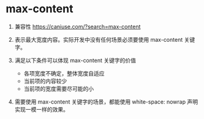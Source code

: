 # max-content

1. 兼容性 https://caniuse.com/?search=max-content

2. 表示最大宽度内容。实际开发中没有任何场景必须要使用 max-content 关键字。

3. 满足以下条件可以体现 max-content 关键字的价值
   - 各项宽度不确定，整体宽度自适应
   - 当前项的内容较少
   - 当前项的宽度需要尽可能的小

4. 需要使用 max-content 关键字的场景，都能使用 white-space: nowrap 声明实现一模一样的效果。

